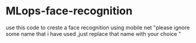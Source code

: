 # MLops-face-recognition

use this code to creste a face recognition using mobile net 
"please ignore some name that i have used ,just replace that name with your choice "

